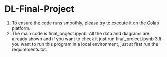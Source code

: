 # DL-Final-Project
1. To ensure the code runs smoothly, please try to execute it on the Colab platform.
2. The main code is final_project.ipynb. All the data and diagrams are already shown and if you want to check it just run final_project.ipynb
3.If you want to run this program in a local environment, just at first run the requirements.txt.
